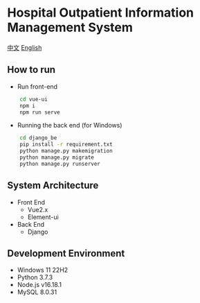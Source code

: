 # Hospital Outpatient Information Management System
[中文](README.md) [English](README.en.md)
## How to run
- Run front-end
``` bash
    cd vue-ui
    npm i
    npm run serve
```
- Running the back end (for Windows)
``` bash
    cd django_be
    pip install -r requirement.txt
    python manage.py makemigration
    python manage.py migrate
    python manage.py runserver
```

## System Architecture
- Front End
    - Vue2.x
    - Element-ui
- Back End
    - Django

## Development Environment
- Windows 11 22H2
- Python 3.7.3
- Node.js v16.18.1
- MySQL 8.0.31